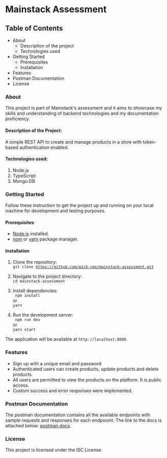 # Mainstack Assessment

## Table of Contents

-   About
    -   Description of the project
    -   Technologies used
-   Getting Started
    -   Prerequisites
    -   Installation
-   Features
-   Postman Documentation
-   License
    <br>

### About

This project is part of Mainstack's assessment and it aims to showcase my skills and understanding of backend technologies and my documentation proficiency.

#### Description of the Project:

A simple REST API to create and manage products in a store with token-based authentication enabled.

#### Technologies used:

1. Node.js
2. TypeScript
3. Mongo.DB
   <br>

### Getting Started

Follow these instruction to get the project up and running on your local machine for development and testing purposes.

#### Prerequisites

-   [Node.js](https://nodejs.org/en/) installed.
-   [npm](https://www.npmjs.com/) or [yarn](https://yarnpkg.com/) package manager.

#### Installation

1. Clone the repository: <br>
   <code>git clone https://github.com/pick-cee/mainstack-assessment.git</code>
2. Navigate to the project directory: <br>
   `cd mainstack-assessment`
3. Install dependencies: <br>
   <code> npm install</code>
   <br> or <br>
   <code>yarn</code>

4. Run the development server: <br>
   <code> npm run dev</code>
   <br> or <br>
   <code>yarn start</code>
   <br>

The application will be available at `http://localhost:8080`.
<br>

### Features

-   Sign up with a unique email and password
-   Authenticated users can create products, update products and delete products.
-   All users are permitted to view the products on the platform. It is public access.
-   Custom success and error responses were implemented.
    <br>

### Postman Documentation

The postman documentation contains all the available endpoints with sample requests and responses for each endpooint. The link to the docs is attached below:
[postman docs]().

### License

This project is licensed under the ISC License.
